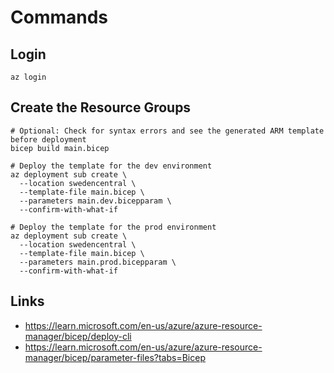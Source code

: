 # Commands

## Login

```shell
az login
```

## Create the Resource Groups

```shell
# Optional: Check for syntax errors and see the generated ARM template before deployment
bicep build main.bicep
```

```shell
# Deploy the template for the dev environment  
az deployment sub create \
  --location swedencentral \
  --template-file main.bicep \
  --parameters main.dev.bicepparam \
  --confirm-with-what-if
  
# Deploy the template for the prod environment
az deployment sub create \
  --location swedencentral \
  --template-file main.bicep \
  --parameters main.prod.bicepparam \
  --confirm-with-what-if
```

## Links

- https://learn.microsoft.com/en-us/azure/azure-resource-manager/bicep/deploy-cli
- https://learn.microsoft.com/en-us/azure/azure-resource-manager/bicep/parameter-files?tabs=Bicep
